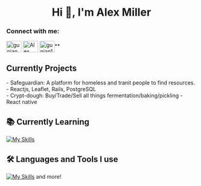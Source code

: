 <h1 align="center">Hi 👋, I'm Alex Miller</h1>

<h3 align="left">Connect with me:</h3>

<p align="left">
<a href="[https://www.instagram.com/alexannmill/]" target="blank"><img align="center" src="https://raw.githubusercontent.com/rahuldkjain/github-profile-readme-generator/master/src/images/icons/Social/instagram.svg" alt="gunjan.ab" height="30" width="40" /></a>
<a href="https://www.linkedin.com/in/alexannmill/" target="blank"><img align="center" src="https://raw.githubusercontent.com/rahuldkjain/github-profile-readme-generator/master/src/images/icons/Social/linked-in-alt.svg" alt="Alex Miler" height="30" width="40" /></a>
<a href="https://github.com/alexannmill" target="blank"><img align="center" src="https://raw.githubusercontent.com/rahuldkjain/github-profile-readme-generator/master/src/images/icons/Social/github.svg" alt="gunjan1909" height="30" width="40" /></a>**


<p align="left">

  <h2><b> Currently Projects</b></h2>
  - Safeguardian: A platform for homeless and tranit people to find resources. - Reactjs, Leaflet, Rails, PostgreSQL 
  <br>
  - Crypt-dough: Buy/Trade/Sell all things fermentation/baking/pickling - React native
  
 <h2><b>📚 Currently Learning</b></h2>

[![My Skills](https://skillicons.dev/icons?i=py,ts)](https://skillicons.dev)

<h2><b>🛠 Languages and Tools I use </b></h2>
  
[![My Skills](https://skillicons.dev/icons?i=js,html,css,react,nodejs,jest,jquery,postgres,react,mysql,ruby,vscode,tailwind,express)](https://skillicons.dev) and more!

</p>
